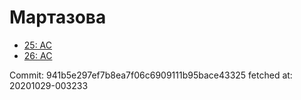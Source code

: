 # Мартазова
- [25: AC](25.md)
- [26: AC](26.md)

Commit: 941b5e297ef7b8ea7f06c6909111b95bace43325
 fetched at: 20201029-003233
